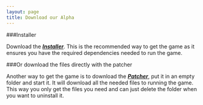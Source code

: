 ```yaml
---
layout: page
title: Download our Alpha
---
```


###Installer

Download the ***[Installer](http://valhalla-game.com/public/valhalla_installer.exe)***. This is the recommended way to get the game as it ensures you have the required dependencies needed to run the game.


###Or download the files directly with the patcher

Another way to get the game is to download the ***[Patcher](http://valhalla-game.com/public/patcher/startup.exe)***, put it in an empty folder and start it. It will download all the needed files to running the game. This way you only get the files you need and can just delete the folder when you want to uninstall it.

